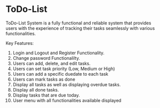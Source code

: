 # ToDo-List

ToDo-List System is a fully functional and reliable system that provides users with the experience of tracking their tasks seamlessly with various functionalities.

Key Features:

1. Login and Logout and Register Functionality.
2. Change password Functionalilty.
3. Users can add, delete, and edit tasks.
4. Users can set task priority (Low, Medium or High)
5. Users can add a specific duedate to each task
6. Users can mark tasks as done
7. Display all tasks as well as displaying overdue tasks.
8. Display all done tasks.
9. Display tasks that are due today.
10. User menu with all functionalities available displayed
